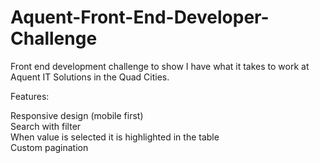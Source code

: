 # Aquent-Front-End-Developer-Challenge
Front end development challenge to show I have what it takes to work at Aquent IT Solutions in the Quad Cities.

Features:

Responsive design (mobile first)  
Search with filter  
When value is selected it is highlighted in the table  
Custom pagination  